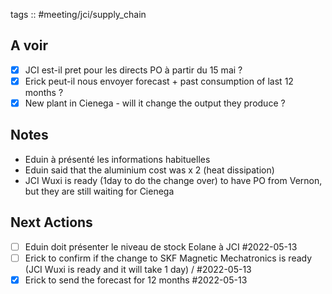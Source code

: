 
tags :: #meeting/jci/supply_chain

## A voir
- [x] JCI est-il pret pour les directs PO à partir du 15 mai ?
- [x] Erick peut-il nous envoyer forecast + past consumption of last 12 months ?
- [x] New plant in Cienega - will it change the output they produce ?

## Notes
- Eduin à présenté les informations habituelles
- Eduin said that the aluminium cost was x 2 (heat dissipation)
- JCI Wuxi is ready (1day to do the change over) to have PO from Vernon, but they are still waiting for Cienega


## Next Actions
- [ ] Eduin doit présenter le niveau de stock Eolane à JCI #2022-05-13 
- [ ] Erick to confirm if the change to SKF Magnetic Mechatronics is ready (JCI Wuxi is ready and it will take 1 day) / #2022-05-13
- [x] Erick to send the forecast for 12 months #2022-05-13